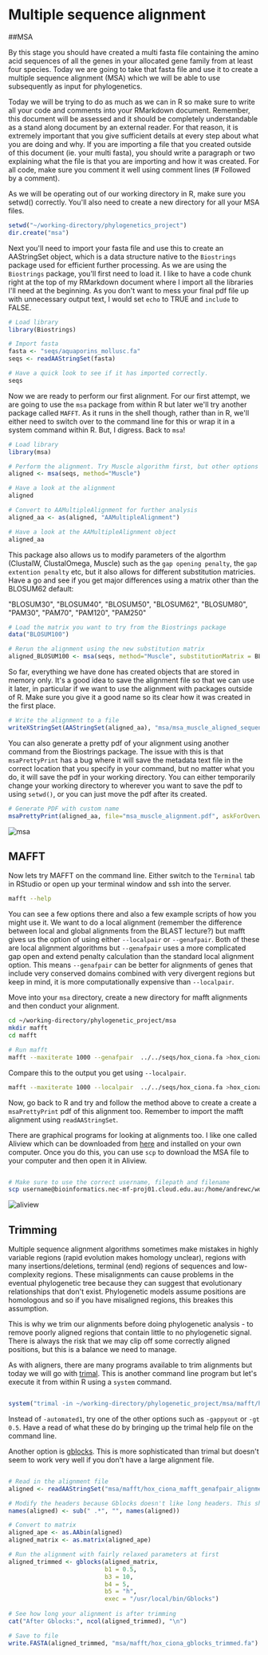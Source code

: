 # Multiple sequence alignment

##MSA

By this stage you should have created a multi fasta file containing the amino acid sequences of all the genes in your allocated gene family from at least four species. Today we are going to take that fasta file and use it to create a multiple sequence alignment (MSA) which we will be able to use subsequently as input for phylogenetics.

Today we will be trying to do as much as we can in R so make sure to write all your code and comments into your RMarkdown document. Remember, this document will be assessed and it should be completely understandable as a stand along document by an external reader. For that reason, it is extremely important that you give sufficient details at every step about what you are doing and why. If you are importing a file that you created outside of this document (ie. your multi fasta), you should write a paragraph or two explaining what the file is that you are importing and how it was created. For all code, make sure you comment it well using comment lines (# Followed by a comment).

As we will be operating out of our working directory in R, make sure you setwd() correctly. You'll also need to create a new directory for all your MSA files.

```R
setwd("~/working-directory/phylogenetics_project")
dir.create("msa")
```

Next you'll need to import your fasta file and use this to create an AAStringSet object, which is a data structure native to the `Biostrings` package used for efficient further processing. As we are using the `Biostrings` package, you'll first need to load it. I like to have a code chunk right at the top of my RMarkdown document where I import all the libraries I'll need at the beginning. As you don't want to mess your final pdf file up with unnecessary output text, I would set `echo` to TRUE and `include` to FALSE.

```R
# Load library
library(Biostrings)

# Import fasta
fasta <- "seqs/aquaporins_mollusc.fa"
seqs <- readAAStringSet(fasta)

# Have a quick look to see if it has imported correctly.
seqs
```

Now we are ready to perform our first alignment. For our first attempt, we are going to use the `msa` package from within R but later we'll try another package called `MAFFT`. As it runs in the shell though, rather than in R, we'll either need to switch over to the command line for this or wrap it in a system command within R. But, I digress. Back to `msa`!

```R
# Load library
library(msa)

# Perform the alignment. Try Muscle algorithm first, but other options are ClustalW and ClustalOmega
aligned <- msa(seqs, method="Muscle")

# Have a look at the alignment
aligned

# Convert to AAMultipleAlignment for further analysis
aligned_aa <- as(aligned, "AAMultipleAlignment")

# Have a look at the AAMultipleAlignment object
aligned_aa

```

This package also allows us to modify parameters of the algorthm (ClustalW, ClustalOmega, Muscle) such as the `gap opening penalty`, the `gap extention penalty` etc, but it also allows for different substitution matricies. Have a go and see if you get major differences using a matrix other than the BLOSUM62 default:

"BLOSUM30", "BLOSUM40", "BLOSUM50", "BLOSUM62", "BLOSUM80", "PAM30", "PAM70", "PAM120", "PAM250"

```R
# Load the matrix you want to try from the Biostrings package
data("BLOSUM100")

# Rerun the alignment using the new substitution matrix
aligned_BLOSUM100 <- msa(seqs, method="Muscle", substitutionMatrix = BLOSUM100)
```

So far, everything we have done has created objects that are stored in memory only. It's a good idea to save the alignment file so that we can use it later, in particular if we want to use the alignment with packages outside of R. Make sure you give it a good name so its clear how it was created in the first place.

```R
# Write the alignment to a file
writeXStringSet(AAStringSet(aligned_aa), "msa/msa_muscle_aligned_sequences.fa")
```

You can also generate a pretty pdf of your alignment using another command from the Biostrings package. The issue with this is that `msaPrettyPrint` has a bug where it will save the metadata text file in the correct location that you specify in your command, but no matter what you do, it will save the pdf in your working directory. You can either temporarily change your working directory to wherever you want to save the pdf to using `setwd()`, or you can just move the pdf after its created.

```R
# Generate PDF with custom name
msaPrettyPrint(aligned_aa, file="msa_muscle_alignment.pdf", askForOverwrite=FALSE)

```

![msa](images/msa.png)

## MAFFT

Now lets try MAFFT on the command line. Either switch to the `Terminal` tab in RStudio or open up your terminal window and ssh into the server.

```bash
mafft --help
```

You can see a few options there and also a few example scripts of how you might use it. We want to do a local alignment (remember the difference between local and global alignments from the BLAST lecture?) but mafft gives us the option of using either `--localpair` or `--genafpair`. Both of these are local alignment algorithms but `--genafpair` uses a more complicated gap open and extend penalty calculation than the standard local alignment option. This means `--genafpair` can be better for alignments of genes that include very conserved domains combined with very divergent regions but keep in mind, it is more computationally expensive than `--localpair`.

Move into your `msa` directory, create a new directory for mafft alignments and then conduct your alignment.

```bash
cd ~/working-directory/phylogenetic_project/msa
mkdir mafft
cd mafft

# Run mafft
mafft --maxiterate 1000 --genafpair  ../../seqs/hox_ciona.fa >hox_ciona_mafft_genafpair_alignment.fa

```

Compare this to the output you get using `--localpair`.

```bash
mafft --maxiterate 1000 --localpair  ../../seqs/hox_ciona.fa >hox_ciona_mafft_localpair_alignment.fa
```
Now, go back to R and try and follow the method above to create a create a `msaPrettyPrint` pdf of this alignment too. Remember to import the mafft alignment using `readAAStringSet`.

There are graphical programs for looking at alignments too. I like one called Aliview which can be downloaded from [here](https://ormbunkar.se/aliview/) and installed on your own computer. Once you do this, you can use `scp` to download the MSA file to your computer and then open it in Aliview.

```bash

# Make sure to use the correct username, filepath and filename
scp username@bioinformatics.nec-mf-proj01.cloud.edu.au:/home/andrewc/working-directory/phylogenetic_project/msa/aligned_sequences.fa ./

```

![aliview](images/aliview.png)

## Trimming

Multiple sequence alignment algorithms sometimes make mistakes in highly variable regions (rapid evolution makes homology unclear), regions with many insertions/deletions, terminal (end) regions of sequences and low-complexity regions. These misalignments can cause problems in the eventual phylogenetic tree because they can suggest that evolutionary relationships that don't exist. Phylogenetic models assume positions are homologous and so if you have misaligned regions, this breakes this assumption.

This is why we trim our alignments before doing phylogenetic analysis - to remove poorly aligned regions that contain little to no phylogenetic signal. There is always the risk that we may clip off some correctly aligned positions, but this is a balance we need to manage.

As with aligners, there are many programs available to trim alignments but today we will go with [trimal](https://github.com/inab/trimal). This is another command line program but let's execute it from within R using a `system` command.

```R

system("trimal -in ~/working-directory/phylogenetic_project/msa/mafft/hox_ciona_mafft_genafpair_alignment.fa -out ~/working-directory/phylogenetic_project/msa/mafft/hox_ciona_trimal_automated.fa -automated1")

```

Instead of `-automated1`, try one of the other options such as `-gappyout` or `-gt 0.5`. Have a read of what these do by bringing up the trimal help file on the command line.

Another option is [gblocks](https://home.cc.umanitoba.ca/~psgendb/doc/Castresana/Gblocks_documentation.html#:~:text=Gblocks%20is%20a%20computer%20program,of%20DNA%20or%20protein%20sequences.). This is more sophisticated than trimal but doesn't seem to work very well if you don't have a large alignment file.


```R

# Read in the alignment file
aligned <- readAAStringSet("msa/mafft/hox_ciona_mafft_genafpair_alignment.fa")

# Modify the headers because Gblocks doesn't like long headers. This shortens them by removing everything from the first space onwards
names(aligned) <- sub(" .*", "", names(aligned))

# Convert to matrix
aligned_ape <- as.AAbin(aligned)
aligned_matrix <- as.matrix(aligned_ape)

# Run the alignment with fairly relaxed parameters at first
aligned_trimmed <- gblocks(aligned_matrix,
                           b1 = 0.5,
                           b3 = 10,
                           b4 = 5,
                           b5 = "h",
                           exec = "/usr/local/bin/Gblocks")
                           
# See how long your alignment is after trimming
cat("After Gblocks:", ncol(aligned_trimmed), "\n")

# Save to file
write.FASTA(aligned_trimmed, "msa/mafft/hox_ciona_gblocks_trimmed.fa")

```